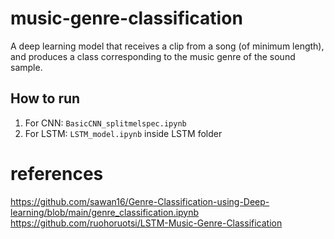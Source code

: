 # music-genre-classification
A deep learning model that receives a clip from a song (of minimum length), and produces a class corresponding to the music genre of the sound sample.

## How to run
1. For CNN: ```BasicCNN_splitmelspec.ipynb```
2. For LSTM: ```LSTM_model.ipynb``` inside LSTM folder

# references
https://github.com/sawan16/Genre-Classification-using-Deep-learning/blob/main/genre_classification.ipynb
https://github.com/ruohoruotsi/LSTM-Music-Genre-Classification
